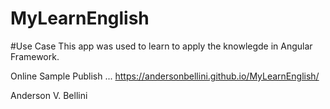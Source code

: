 # MyLearnEnglish

#Use Case
This app was used to learn to apply the knowlegde in Angular Framework.

Online Sample Publish ... https://andersonbellini.github.io/MyLearnEnglish/ 

Anderson V. Bellini
